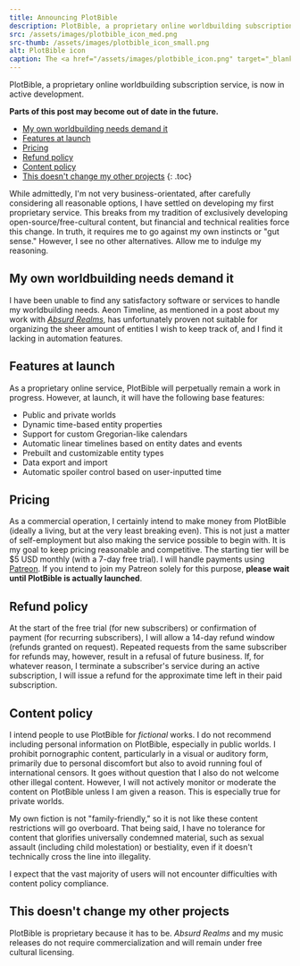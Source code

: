 ```yaml
---
title: Announcing PlotBible
description: PlotBible, a proprietary online worldbuilding subscription service, is now in active development
src: /assets/images/plotbible_icon_med.png
src-thumb: /assets/images/plotbible_icon_small.png
alt: PlotBible icon
caption: The <a href="/assets/images/plotbible_icon.png" target="_blank">icon</a> for PlotBible
---
```


PlotBible, a proprietary online worldbuilding subscription service, is now in active development.

**Parts of this post may become out of date in the future.**

- [My own worldbuilding needs demand it](#my-own-worldbuilding-needs-demand-it)
- [Features at launch](#features-at-launch)
- [Pricing](#pricing)
- [Refund policy](#refund-policy)
- [Content policy](#content-policy)
- [This doesn't change my other projects](#this-doesnt-change-my-other-projects)
{: .toc}

While admittedly, I'm not very business-orientated, after carefully considering all reasonable options, I have settled on developing my first proprietary service. This breaks from my tradition of exclusively developing open-source/free-cultural content, but financial and technical realities force this change. In truth, it requires me to go against my own instincts or "gut sense." However, I see no other alternatives. Allow me to indulge my reasoning.

## My own worldbuilding needs demand it
I have been unable to find any satisfactory software or services to handle my worldbuilding needs. Aeon Timeline, as mentioned in a post about my work with <a href="https://absurdrealms.com/news/worldbuilding/" target="_blank"><i>Absurd Realms</i></a>, has unfortunately proven not suitable for organizing the sheer amount of entities I wish to keep track of, and I find it lacking in automation features.

## Features at launch
As a proprietary online service, PlotBible will perpetually remain a work in progress. However, at launch, it will have the following base features:

- Public and private worlds
- Dynamic time-based entity properties
- Support for custom Gregorian-like calendars
- Automatic linear timelines based on entity dates and events
- Prebuilt and customizable entity types
- Data export and import
- Automatic spoiler control based on user-inputted time

## Pricing
As a commercial operation, I certainly intend to make money from PlotBible (ideally a living, but at the very least breaking even). This is not just a matter of self-employment but also making the service possible to begin with. It is my goal to keep pricing reasonable and competitive. The starting tier will be $5 USD monthly (with a 7-day free trial). I will handle payments using <a href="https://www.patreon.com/schizoidnightmares" target="_blank">Patreon</a>. If you intend to join my Patreon solely for this purpose, **please wait until PlotBible is actually launched**.

## Refund policy
At the start of the free trial (for new subscribers) or confirmation of payment (for recurring subscribers), I will allow a 14-day refund window (refunds granted on request). Repeated requests from the same subscriber for refunds may, however, result in a refusal of future business. If, for whatever reason, I terminate a subscriber's service during an active subscription, I will issue a refund for the approximate time left in their paid subscription.

## Content policy
I intend people to use PlotBible for *fictional* works. I do not recommend including personal information on PlotBible, especially in public worlds. I prohibit pornographic content, particularly in a visual or auditory form, primarily due to personal discomfort but also to avoid running foul of international censors. It goes without question that I also do not welcome other illegal content. However, I will not actively monitor or moderate the content on PlotBible unless I am given a reason. This is especially true for private worlds.

My own fiction is not "family-friendly," so it is not like these content restrictions will go overboard. That being said, I have no tolerance for content that glorifies universally condemned material, such as sexual assault (including child molestation) or bestiality, even if it doesn't technically cross the line into illegality.

I expect that the vast majority of users will not encounter difficulties with content policy compliance.

## This doesn't change my other projects
PlotBible is proprietary because it has to be. *Absurd Realms* and my music releases do not require commercialization and will remain under free cultural licensing.